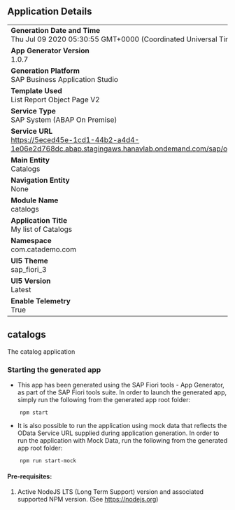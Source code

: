 ## Application Details
|               |
| ------------- |
|**Generation Date and Time**<br>Thu Jul 09 2020 05:30:55 GMT+0000 (Coordinated Universal Time)|
|**App Generator Version**<br>1.0.7|
|**Generation Platform**<br>SAP Business Application Studio|
|**Template Used**<br>List Report Object Page V2|
|**Service Type**<br>SAP System (ABAP On Premise)|
|**Service URL**<br>https://5eced45e-1cd1-44b2-a4d4-1e06e2d768dc.abap.stagingaws.hanavlab.ondemand.com/sap/opu/odata/ui2/PAGE_BUILDER_PERS/|
|**Main Entity**<br>Catalogs|
|**Navigation Entity**<br>None|
|**Module Name**<br>catalogs|
|**Application Title**<br>My list of Catalogs|
|**Namespace**<br>com.catademo.com|
|**UI5 Theme**<br>sap_fiori_3|
|**UI5 Version**<br>Latest |
|**Enable Telemetry**<br>True |

## catalogs

The catalog application

### Starting the generated app

-   This app has been generated using the SAP Fiori tools - App Generator, as part of the SAP Fiori tools suite.  In order to launch the generated app, simply run the following from the generated app root folder:

```
    npm start
```

- It is also possible to run the application using mock data that reflects the OData Service URL supplied during application generation.  In order to run the application with Mock Data, run the following from the generated app root folder:

```
    npm run start-mock
```


#### Pre-requisites:

1. Active NodeJS LTS (Long Term Support) version and associated supported NPM version.  (See https://nodejs.org)


